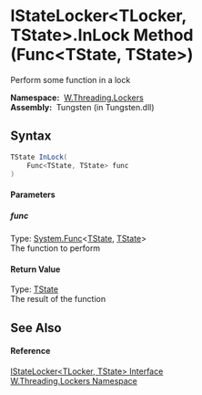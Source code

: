 IStateLocker&lt;TLocker, TState>.InLock Method (Func&lt;TState, TState>)
========================================================================
   Perform some function in a lock

  **Namespace:**  [W.Threading.Lockers][1]  
  **Assembly:**  Tungsten (in Tungsten.dll)

Syntax
------

```csharp
TState InLock(
	Func<TState, TState> func
)
```

#### Parameters

##### *func*
Type: [System.Func][2]&lt;[TState][3], [TState][3]>  
The function to perform

#### Return Value
Type: [TState][3]  
The result of the function

See Also
--------

#### Reference
[IStateLocker&lt;TLocker, TState> Interface][3]  
[W.Threading.Lockers Namespace][1]  

[1]: ../README.md
[2]: http://msdn.microsoft.com/en-us/library/bb549151
[3]: README.md